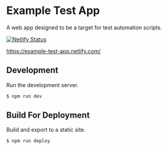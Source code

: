 # Example Test App

A web app designed to be a target for test automation scripts.

[![Netlify Status](https://api.netlify.com/api/v1/badges/e809471a-a410-45c8-937d-d5969a65f174/deploy-status)](https://app.netlify.com/sites/example-test-app/deploys)

https://example-test-app.netlify.com/

## Development

Run the development server.

```bash
$ npm run dev
```

## Build For Deployment

Build and export to a static site.

```bash
$ npm run deploy
```
